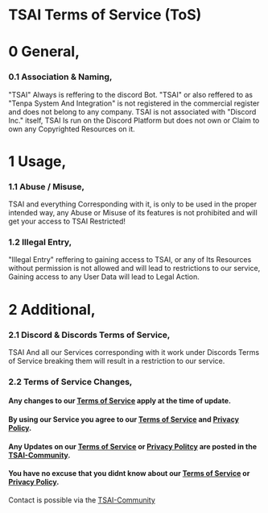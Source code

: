 # TSAI Terms of Service (ToS)

# 0 General,
### 0.1 Association & Naming,
"TSAI" Always is reffering to the discord Bot.
"TSAI" or also reffered to as "Tenpa System And Integration" is not registered in the commercial register and does not belong to any company.
TSAI is not associated with "Discord Inc." itself, TSAI Is run on the Discord Platform but does not own or Claim to own any Copyrighted Resources on it.

# 1 Usage,
### 1.1 Abuse / Misuse,
TSAI and everything Corresponding with it, is only to be used in the proper intended way,
any Abuse or Misuse of its features is not prohibited and will get your access to TSAI Restricted!
### 1.2 Illegal Entry,
"Illegal Entry" reffering to gaining access to TSAI, or any of Its Resources without permission is not allowed and will lead to restrictions to our service,
Gaining access to any User Data will lead to Legal Action.

# 2 Additional,
### 2.1 Discord & Discords Terms of Service,
TSAI And all our Services corresponding with it work under Discords Terms of Service breaking them will result in a restriction to our service.
### 2.2 Terms of Service Changes,
#### Any changes to our [Terms of Service](https://github.com/EmptyN/TSRESOUCES/blob/main/Terms%20of%20Service.md) apply at the time of update.
#### By using our Service you agree to our [Terms of Service](https://github.com/EmptyN/TSRESOUCES/blob/main/Terms%20of%20Service.md) and [Privacy Policy](https://github.com/EmptyN/TSRESOUCES/blob/main/Privacy%20Policy.md).
#### Any Updates on our [Terms of Service](https://github.com/EmptyN/TSRESOUCES/blob/main/Terms%20of%20Service.md) or [Privacy Politcy](https://github.com/EmptyN/TSRESOUCES/blob/main/Privacy%20Policy.md) are posted in the [TSAI-Community](https://discord.gg/GsDXseZpxf).
#### You have no excuse that you didnt know about our [Terms of Service](https://github.com/EmptyN/TSRESOUCES/blob/main/Terms%20of%20Service.md) or [Privacy Policy](https://github.com/EmptyN/TSRESOUCES/blob/main/Privacy%20Policy.md).

Contact is possible via the [TSAI-Community](https://discord.gg/GsDXseZpxf)
